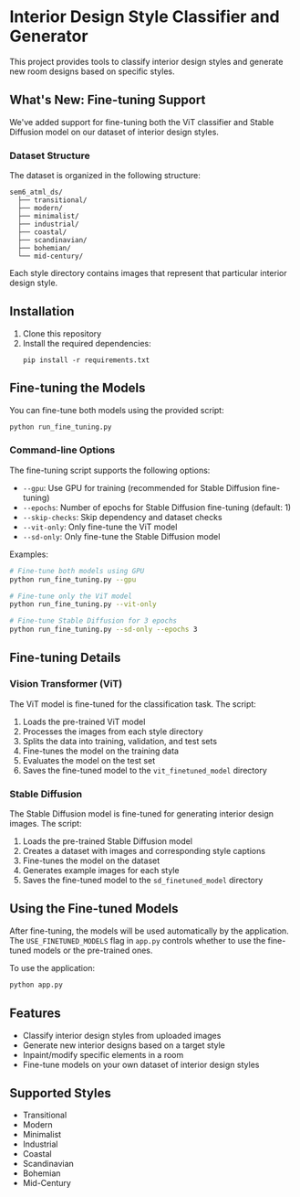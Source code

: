 # Interior Design Style Classifier and Generator

This project provides tools to classify interior design styles and generate new room designs based on specific styles.

## What's New: Fine-tuning Support

We've added support for fine-tuning both the ViT classifier and Stable Diffusion model on our dataset of interior design styles.

### Dataset Structure

The dataset is organized in the following structure:
```
sem6_atml_ds/
  ├── transitional/
  ├── modern/
  ├── minimalist/
  ├── industrial/
  ├── coastal/
  ├── scandinavian/
  ├── bohemian/
  └── mid-century/
```

Each style directory contains images that represent that particular interior design style.

## Installation

1. Clone this repository
2. Install the required dependencies:
   ```
   pip install -r requirements.txt
   ```

## Fine-tuning the Models

You can fine-tune both models using the provided script:

```bash
python run_fine_tuning.py
```

### Command-line Options

The fine-tuning script supports the following options:

- `--gpu`: Use GPU for training (recommended for Stable Diffusion fine-tuning)
- `--epochs`: Number of epochs for Stable Diffusion fine-tuning (default: 1)
- `--skip-checks`: Skip dependency and dataset checks
- `--vit-only`: Only fine-tune the ViT model
- `--sd-only`: Only fine-tune the Stable Diffusion model

Examples:

```bash
# Fine-tune both models using GPU
python run_fine_tuning.py --gpu

# Fine-tune only the ViT model
python run_fine_tuning.py --vit-only

# Fine-tune Stable Diffusion for 3 epochs
python run_fine_tuning.py --sd-only --epochs 3
```

## Fine-tuning Details

### Vision Transformer (ViT)

The ViT model is fine-tuned for the classification task. The script:
1. Loads the pre-trained ViT model
2. Processes the images from each style directory
3. Splits the data into training, validation, and test sets
4. Fine-tunes the model on the training data
5. Evaluates the model on the test set
6. Saves the fine-tuned model to the `vit_finetuned_model` directory

### Stable Diffusion

The Stable Diffusion model is fine-tuned for generating interior design images. The script:
1. Loads the pre-trained Stable Diffusion model
2. Creates a dataset with images and corresponding style captions
3. Fine-tunes the model on the dataset
4. Generates example images for each style
5. Saves the fine-tuned model to the `sd_finetuned_model` directory

## Using the Fine-tuned Models

After fine-tuning, the models will be used automatically by the application. The `USE_FINETUNED_MODELS` flag in `app.py` controls whether to use the fine-tuned models or the pre-trained ones.

To use the application:

```bash
python app.py
```

## Features

- Classify interior design styles from uploaded images
- Generate new interior designs based on a target style
- Inpaint/modify specific elements in a room
- Fine-tune models on your own dataset of interior design styles

## Supported Styles

- Transitional
- Modern
- Minimalist
- Industrial
- Coastal
- Scandinavian
- Bohemian
- Mid-Century 





